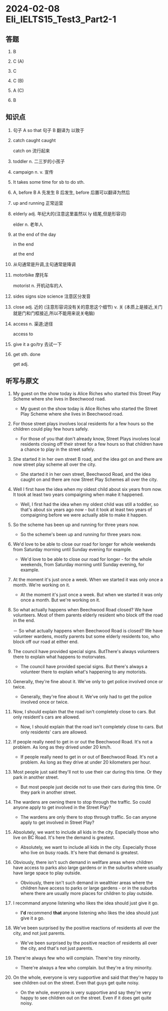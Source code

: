 # 2024-02-08 Eli_IELTS15_Test3_Part2-1

## 答题

1. B

2. C (A)

3. C

4. C (B)

5. A (C)

6. B

## 知识点

1. 句子 A so that 句子 B 翻译为 以致于

2. catch caught caught

   catch on 流行起来

3. toddler n. 二三岁的小孩子

4. campaign n. v. 宣传

5. It takes some time for sb to do sth.

6. A, before B A 先发生 B 后发生, before 后置可以翻译为然后

7. up and running 正常运营

8. elderly adj. 年纪大的(注意这里虽然以 ly 结尾,但是形容词)

   elder n. 老年人

9. at the end of the day

   in the end

   at the end

10. 从句通常是升调,主句通常是降调

11. motorbike 摩托车

    motorist n. 开机动车的人

12. sides signs size science 注意区分发音

13. close adj. 近的 (注意形容词没有关的意思这个细节) v. 关 (本质上是接近,关门就是门和门框接近,所以不能用来说关电脑)

14. access n. 渠道;途径

    access to

15. give it a go/try 去试一下

16. get sth. done

    get adj.

## 听写与原文

1. My guest on the show today is Alice Riches who started this Street Play Scheme where she lives in Beechwood road.

   - My guest on the show today is Alice Riches who started the Street Play Scheme where she lives in Beechwood road.

2. For those street plays involves local residents for a few hours so the children could play few hours safely.

   - For those of you that don't already know, Street Plays involves local residents closing off their street for a few hours so that children have a chance to play in the street safely.

3. She started it in her own street B road, and the idea got on and there are now street play scheme all over the city.

   - She started it in her own street, Beechwood Road, and the idea caught on and there are now Street Play Schemes all over the city.

4. Well I first have the idea when my oldest child about six years from now. It took at least two years compaigning when make it happened.

   - Well, I first had the idea when my oldest child was still a toddler, so that's about six years ago now - but it took at least two years of compaigning before we were actually able to make it happen.

5. So the scheme has been up and running for three years now.

   - So the scheme's been up and running for three years now.

6. We'd love to be able to close our road for longer for whole weekends from Saturday morning until Sunday evening for example.

   - We'd love to be able to close our road for longer - for the whole weekends, from Saturday morning until Sunday evening, for example.

7. At the moment it's just once a week. When we started it was only once a month. We're working on it.

   - At the moment it's just once a week. But when we started it was only once a month. But we're working on it.

8. So what actually happens when Beechwood Road closed? We have volunteers. Most of them parents elderly resident who block off the road in the end.

   － So what actually happens when Beechwood Road is closed? We have volunteer wardens, mostly parents but some elderly residents too, who block off our road at either end.

9. The council have provided special signs. ButThere's always volunteers there to explain what happens to motorvates.

   - The council have provided special signs. But there's always a volunteer there to explain what's happening to any motorists.

10. Generally, they're fine about it. We've only to get police involved once or twice.

    - Generally, they're fine about it. We've only had to get the police involved once or twice.

11. Now, I should explain that the road isn't completely close to cars. But only resident's cars are allowed.

    - Now, I should explain that the road isn't completely close to cars. But only residents' cars are allowed.

12. If people really need to get in or out the Beechwood Road. It's not a problem. As long as they drived under 20 km/h.

    - If people really need to get in or out of Beechwood Road. It's not a problem. As long as they drive at under 20 kilometers per hour.

13. Most people just said they'll not to use their car during this time. Or they park in another street.

    - But most people just decide not to use their cars during this time. Or they park in another street.

14. The wardens are owning there to stop through the traffic. So could anyone apply to get involved in the Street Play?

    - The wardens are only there to stop through traffic. So can anyone apply to get involved in Street Play?

15. Absolutely, we want to include all kids in the city. Especially those who live on BC Road. It's here the demand is greatest.

    - Absolutely, we want to include all kids in the city. Especially those who live on busy roads. It's here that demand is greatest.

16. Obviously, there isn't such demand in wellfare areas where children have access to parks also large gardens or in the suburbs where usually have large space to play outside.

    - Obviously, there isn't such demand in wealthier areas where the children have access to parks or large gardens - or in the suburbs where there are usually more places for children to play outside.

17. I recommand anyone listening who likes the idea should just give it go.

    - **I'd** recommend **that** anyone listening who likes the idea should just give it a go.

18. We've been surprised by the positive reactions of residents all over the city, and not just parents.

    - We've been surprised by the positive reaction of residents all over the city, and that's not just parents.

19. There're always few who will complain. There're tiny minority.

    - There're always a few who complain. but they're a tiny minority.

20. On the whole, everyone is very supportive and said that they're happy to see children out on the street. Even that guys get quite noisy.

    - On the whole, everyone is very supportive and say they're very happy to see children out on the street. Even if it does get quite noisy.
